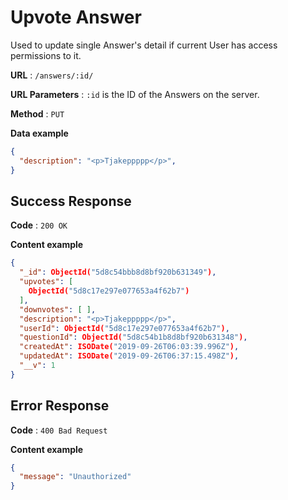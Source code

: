 # Upvote Answer

Used to update single Answer's detail  if current User has access permissions to it.

**URL** : `/answers/:id/`

**URL Parameters** : `:id` is the ID of the Answers on the server.

**Method** : `PUT`

**Data example**

```json
{
  "description": "<p>Tjakeppppp</p>",
}
```



## Success Response

**Code** : `200 OK`

**Content example**

```json
{
  "_id": ObjectId("5d8c54bbb8d8bf920b631349"),
  "upvotes": [
    ObjectId("5d8c17e297e077653a4f62b7")
  ],
  "downvotes": [ ],
  "description": "<p>Tjakeppppp</p>",
  "userId": ObjectId("5d8c17e297e077653a4f62b7"),
  "questionId": ObjectId("5d8c54b1b8d8bf920b631348"),
  "createdAt": ISODate("2019-09-26T06:03:39.996Z"),
  "updatedAt": ISODate("2019-09-26T06:37:15.498Z"),
  "__v": 1
}
```



## Error Response

**Code** : `400 Bad Request`

**Content example**

```json
{
  "message": "Unauthorized"
}
```